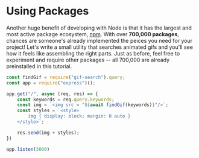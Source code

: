 # Using Packages

Another huge benefit of developing with Node is that it has the
largest and most active package ecosystem, [npm](http://npmjs.com).
With over **700,000 packages**, chances are someone's already
implemented the peices you need for your project! Let's write a
small utility that searches animated gifs and you'll see how it
feels like assembling the right parts. Just as before, feel
free to experiment and require other packages -- all 700,000
are already preinstalled in this tutorial.


```js runkit title=gif-search.js
const findGif = require("gif-search").query;
const app = require("express")();

app.get("/", async (req, res) => {
    const keywords = req.query.keywords;
    const img = `<img src = "${await findGif(keywords)}"/>`;
    const styles = `<style>
        img { display: block; margin: 0 auto }
    </style>`;

    res.send(img + styles);
})

app.listen(3000)
```

